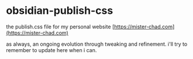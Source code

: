 # obsidian-publish-css

the publish.css file for my personal website [https://mister-chad.com](https://mister-chad.com)

as always, an ongoing evolution through tweaking and refinement. i'll try to remember to update here when i can. 
